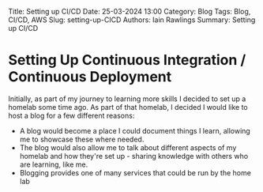 Title: Setting up CI/CD
Date: 25-03-2024  13:00
Category: Blog
Tags: Blog, CI/CD, AWS
Slug: setting-up-CICD
Authors: Iain Rawlings
Summary: Setting up CI/CD

# Setting Up Continuous Integration / Continuous Deployment

Initially, as part of my journey to learning more skills I decided to set up a homelab some time ago. As part of that homelab, I decided I would like to host a blog for a few different reasons:

* A blog would become a place I could document things I learn, allowing me to showcase these where needed.
* The blog would also allow me to talk about different aspects of my homelab and how they're set up - sharing knowledge with others who are learning, like me.
* Blogging provides one of many services that could be run by the home lab